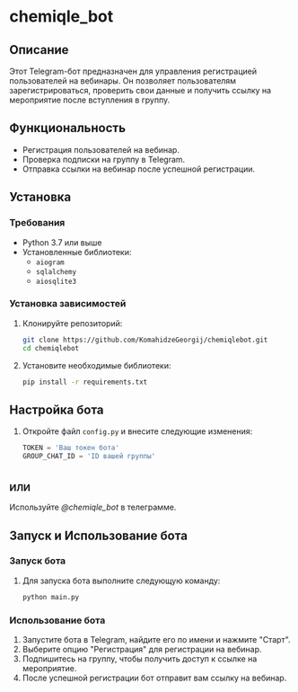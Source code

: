 # __chemiqle_bot__

## Описание

Этот Telegram-бот предназначен для управления регистрацией пользователей на вебинары. Он позволяет пользователям зарегистрироваться, проверить свои данные и получить ссылку на мероприятие после вступления в группу.

## Функциональность

- Регистрация пользователей на вебинар.
- Проверка подписки на группу в Telegram.
- Отправка ссылки на вебинар после успешной регистрации.

## Установка

### Требования

- Python 3.7 или выше
- Установленные библиотеки:
  - `aiogram`
  - `sqlalchemy`
  - `aiosqlite3`

### Установка зависимостей

1. Клонируйте репозиторий:

   ```bash
   git clone https://github.com/KomahidzeGeorgij/chemiqlebot.git
   cd chemiqlebot
   
2. Установите необходимые библиотеки:
   
   ```bash
   pip install -r requirements.txt

## Настройка бота

1. Откройте файл `config.py` и внесите следующие изменения:
   
   ```python
   TOKEN = 'Ваш токен бота'
   GROUP_CHAT_ID = 'ID вашей группы'
  
### ИЛИ
Используйте *@chemiqle_bot* в телеграмме.

## Запуск и Использование бота

### Запуск бота

1. Для запуска бота выполните следующую команду:
   
    ```bash
    python main.py

### Использование бота

1. Запустите бота в Telegram, найдите его по имени и нажмите "Старт".
2. Выберите опцию "Регистрация" для регистрации на вебинар.
3. Подпишитесь на группу, чтобы получить доступ к ссылке на мероприятие.
4. После успешной регистрации бот отправит вам ссылку на вебинар.

